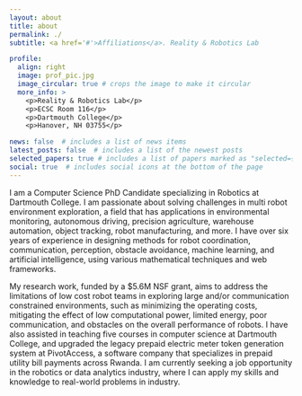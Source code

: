 ```yaml
---
layout: about
title: about
permalink: ./
subtitle: <a href='#'>Affiliations</a>. Reality & Robotics Lab

profile:
  align: right
  image: prof_pic.jpg
  image_circular: true # crops the image to make it circular
  more_info: >
    <p>Reality & Robotics Lab</p>
    <p>ECSC Room 116</p>
    <p>Dartmouth College</p>
    <p>Hanover, NH 03755</p>

news: false  # includes a list of news items
latest_posts: false  # includes a list of the newest posts
selected_papers: true # includes a list of papers marked as "selected={true}"
social: true  # includes social icons at the bottom of the page
---
```


 I am a Computer Science PhD Candidate specializing in Robotics at Dartmouth College. I am passionate about solving challenges in multi robot environment exploration, a field that has applications in environmental monitoring, autonomous driving, precision agriculture, warehouse automation, object tracking, robot manufacturing, and more. I have over six years of experience in designing methods for robot coordination, communication, perception, obstacle avoidance, machine learning, and artificial intelligence, using various mathematical techniques and web frameworks.

My research work, funded by a $5.6M NSF grant, aims to address the limitations of low cost robot teams in exploring large and/or communication constrained environments, such as minimizing the operating costs, mitigating the effect of low computational power, limited energy, poor communication, and obstacles on the overall performance of robots. I have also assisted in teaching five courses in computer science at Dartmouth College, and upgraded the legacy prepaid electric meter token generation system at PivotAccess, a software company that specializes in prepaid utility bill payments across Rwanda. I am currently seeking a job opportunity in the robotics or data analytics industry, where I can apply my skills and knowledge to real-world problems in industry.
